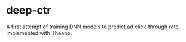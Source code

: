 # deep-ctr
A first attempt of training DNN models to predict ad click-through rate, implemented with Theano.
